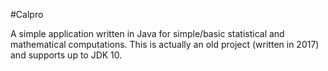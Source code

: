 #Calpro

A simple application written in Java for simple/basic statistical and mathematical computations.
This is actually an old project (written in 2017) and supports up to JDK 10.
